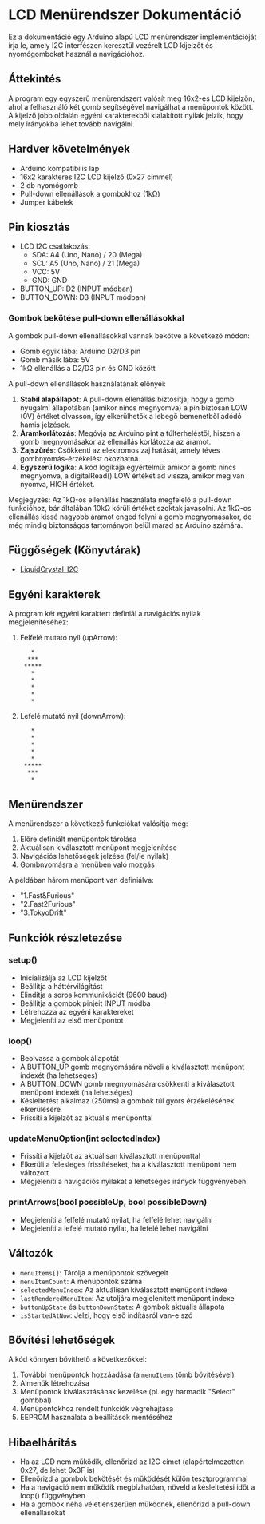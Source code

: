 # LCD Menürendszer Dokumentáció

Ez a dokumentáció egy Arduino alapú LCD menürendszer implementációját írja le, amely I2C interfészen keresztül vezérelt LCD kijelzőt és nyomógombokat használ a navigációhoz.

## Áttekintés

A program egy egyszerű menürendszert valósít meg 16x2-es LCD kijelzőn, ahol a felhasználó két gomb segítségével navigálhat a menüpontok között. A kijelző jobb oldalán egyéni karakterekből kialakított nyilak jelzik, hogy mely irányokba lehet tovább navigálni.

## Hardver követelmények

- Arduino kompatibilis lap
- 16x2 karakteres I2C LCD kijelző (0x27 címmel)
- 2 db nyomógomb
- Pull-down ellenállások a gombokhoz (1kΩ)
- Jumper kábelek

## Pin kiosztás

- LCD I2C csatlakozás:
  - SDA: A4 (Uno, Nano) / 20 (Mega)
  - SCL: A5 (Uno, Nano) / 21 (Mega)
  - VCC: 5V
  - GND: GND
- BUTTON_UP: D2 (INPUT módban)
- BUTTON_DOWN: D3 (INPUT módban)

### Gombok bekötése pull-down ellenállásokkal

A gombok pull-down ellenállásokkal vannak bekötve a következő módon:
- Gomb egyik lába: Arduino D2/D3 pin
- Gomb másik lába: 5V
- 1kΩ ellenállás a D2/D3 pin és GND között

A pull-down ellenállások használatának előnyei:
1. **Stabil alapállapot**: A pull-down ellenállás biztosítja, hogy a gomb nyugalmi állapotában (amikor nincs megnyomva) a pin biztosan LOW (0V) értéket olvasson, így elkerülhetők a lebegő bemenetből adódó hamis jelzések.
2. **Áramkorlátozás**: Megóvja az Arduino pint a túlterheléstől, hiszen a gomb megnyomásakor az ellenállás korlátozza az áramot.
3. **Zajszűrés**: Csökkenti az elektromos zaj hatását, amely téves gombnyomás-érzékelést okozhatna.
4. **Egyszerű logika**: A kód logikája egyértelmű: amikor a gomb nincs megnyomva, a digitalRead() LOW értéket ad vissza, amikor meg van nyomva, HIGH értéket.

Megjegyzés: Az 1kΩ-os ellenállás használata megfelelő a pull-down funkcióhoz, bár általában 10kΩ körüli értéket szoktak javasolni. Az 1kΩ-os ellenállás kissé nagyobb áramot enged folyni a gomb megnyomásakor, de még mindig biztonságos tartományon belül marad az Arduino számára.

## Függőségek (Könyvtárak)

- [LiquidCrystal_I2C](https://github.com/johnrickman/LiquidCrystal_I2C)

## Egyéni karakterek

A program két egyéni karaktert definiál a navigációs nyilak megjelenítéséhez:

1. Felfelé mutató nyíl (upArrow):
   ```
      *
     ***
    *****
      *
      *
      *
      *
      *
   ```

2. Lefelé mutató nyíl (downArrow):
   ```
      *
      *
      *
      *
      *
    *****
     ***
      *
   ```

## Menürendszer

A menürendszer a következő funkciókat valósítja meg:

1. Előre definiált menüpontok tárolása
2. Aktuálisan kiválasztott menüpont megjelenítése
3. Navigációs lehetőségek jelzése (fel/le nyilak)
4. Gombnyomásra a menüben való mozgás

A példában három menüpont van definiálva:
- "1.Fast&Furious"
- "2.Fast2Furious"
- "3.TokyoDrift"

## Funkciók részletezése

### setup()

- Inicializálja az LCD kijelzőt
- Beállítja a háttérvilágítást
- Elindítja a soros kommunikációt (9600 baud)
- Beállítja a gombok pinjeit INPUT módba
- Létrehozza az egyéni karaktereket
- Megjeleníti az első menüpontot

### loop()

- Beolvassa a gombok állapotát
- A BUTTON_UP gomb megnyomására növeli a kiválasztott menüpont indexét (ha lehetséges)
- A BUTTON_DOWN gomb megnyomására csökkenti a kiválasztott menüpont indexét (ha lehetséges)
- Késleltetést alkalmaz (250ms) a gombok túl gyors érzékelésének elkerülésére
- Frissíti a kijelzőt az aktuális menüponttal

### updateMenuOption(int selectedIndex)

- Frissíti a kijelzőt az aktuálisan kiválasztott menüponttal
- Elkerüli a felesleges frissítéseket, ha a kiválasztott menüpont nem változott
- Megjeleníti a navigációs nyilakat a lehetséges irányok függvényében

### printArrows(bool possibleUp, bool possibleDown)

- Megjeleníti a felfelé mutató nyilat, ha felfelé lehet navigálni
- Megjeleníti a lefelé mutató nyilat, ha lefelé lehet navigálni

## Változók

- `menuItems[]`: Tárolja a menüpontok szövegeit
- `menuItemCount`: A menüpontok száma
- `selectedMenuIndex`: Az aktuálisan kiválasztott menüpont indexe
- `lastRenderedMenuItem`: Az utoljára megjelenített menüpont indexe
- `buttonUpState` és `buttonDownState`: A gombok aktuális állapota
- `isStartedAtNow`: Jelzi, hogy első indításról van-e szó

## Bővítési lehetőségek

A kód könnyen bővíthető a következőkkel:

1. További menüpontok hozzáadása (a `menuItems` tömb bővítésével)
2. Almenük létrehozása
3. Menüpontok kiválasztásának kezelése (pl. egy harmadik "Select" gombbal)
4. Menüpontokhoz rendelt funkciók végrehajtása
5. EEPROM használata a beállítások mentéséhez

## Hibaelhárítás

- Ha az LCD nem működik, ellenőrizd az I2C címet (alapértelmezetten 0x27, de lehet 0x3F is)
- Ellenőrizd a gombok bekötését és működését külön tesztprogrammal
- Ha a navigáció nem működik megbízhatóan, növeld a késleltetési időt a loop() függvényben
- Ha a gombok néha véletlenszerűen működnek, ellenőrizd a pull-down ellenállásokat